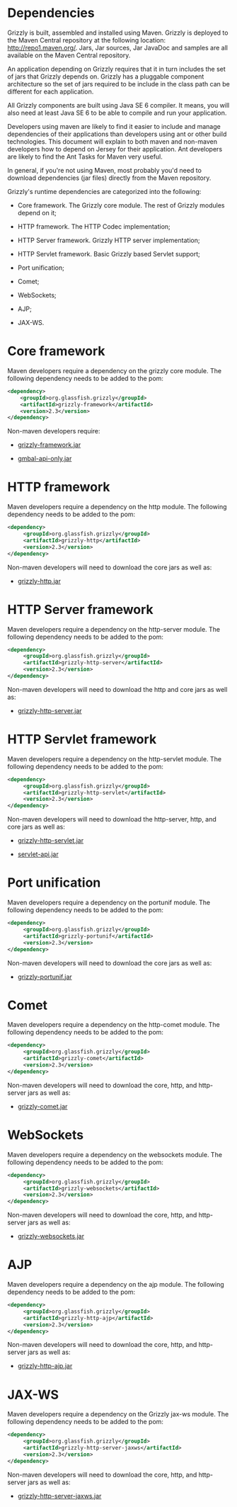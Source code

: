 Dependencies
============

Grizzly is built, assembled and installed using Maven. Grizzly is
deployed to the Maven Central repository at the following location:
<http://repo1.maven.org/>. Jars, Jar sources, Jar JavaDoc and samples
are all available on the Maven Central repository.

An application depending on Grizzly requires that it in turn includes
the set of jars that Grizzly depends on. Grizzly has a pluggable
component architecture so the set of jars required to be include in the
class path can be different for each application.

All Grizzly components are built using Java SE 6 compiler. It means, you
will also need at least Java SE 6 to be able to compile and run your
application.

Developers using maven are likely to find it easier to include and
manage dependencies of their applications than developers using ant or
other build technologies. This document will explain to both maven and
non-maven developers how to depend on Jersey for their application. Ant
developers are likely to find the Ant Tasks for Maven very useful.

In general, if you're not using Maven, most probably you'd need to
download dependencies (jar files) directly from the Maven repository.

Grizzly's runtime dependencies are categorized into the following:

-   Core framework. The Grizzly core module. The rest of Grizzly modules
    depend on it;

-   HTTP framework. The HTTP Codec implementation;

-   HTTP Server framework. Grizzly HTTP server implementation;

-   HTTP Servlet framework. Basic Grizzly based Servlet support;

-   Port unification;

-   Comet;

-   WebSockets;

-   AJP;

-   JAX-WS.

Core framework
==============

Maven developers require a dependency on the grizzly core module. The
following dependency needs to be added to the pom:

```xml
<dependency>
    <groupId>org.glassfish.grizzly</groupId>
    <artifactId>grizzly-framework</artifactId>
    <version>2.3</version>
</dependency>
```

Non-maven developers require:

-   [grizzly-framework.jar](https://maven.java.net/content/repositories/releases/org/glassfish/grizzly/grizzly-framework/2.3/grizzly-framework-2.3.jar)

-   [gmbal-api-only.jar](http://download.java.net/maven/2/org/glassfish/gmbal/gmbal-api-only/3.0.0-b023/gmbal-api-only-3.0.0-b023.jar)

HTTP framework
==============

Maven developers require a dependency on the http module. The following
dependency needs to be added to the pom:

```xml
<dependency>
     <groupId>org.glassfish.grizzly</groupId>
     <artifactId>grizzly-http</artifactId>
     <version>2.3</version>
</dependency>
```

Non-maven developers will need to download the core jars as well as:

-   [grizzly-http.jar](https://maven.java.net/content/repositories/releases/org/glassfish/grizzly/grizzly-http/2.3/grizzly-http-2.3.jar)

HTTP Server framework
=====================

Maven developers require a dependency on the http-server module. The
following dependency needs to be added to the pom:

```xml
<dependency>
     <groupId>org.glassfish.grizzly</groupId>
     <artifactId>grizzly-http-server</artifactId>
     <version>2.3</version>
</dependency>
```

Non-maven developers will need to download the http and core jars as well as:

-   [grizzly-http-server.jar](https://maven.java.net/content/repositories/releases/org/glassfish/grizzly/grizzly-http-server/2.3/grizzly-http-server-2.3.jar)

HTTP Servlet framework
======================

Maven developers require a dependency on the http-servlet module. The
following dependency needs to be added to the pom:

```xml
<dependency>
     <groupId>org.glassfish.grizzly</groupId>
     <artifactId>grizzly-http-servlet</artifactId>
     <version>2.3</version>
</dependency>
```

Non-maven developers will need to download the http-server, http, and core jars
as well as:

-   [grizzly-http-servlet.jar](https://maven.java.net/content/repositories/releases/org/glassfish/grizzly/grizzly-http-servlet/2.3/grizzly-http-servlet-2.3.jar)

-   [servlet-api.jar](http://mirrors.ibiblio.org/pub/mirrors/maven2/javax/servlet/servlet-api/2.5/servlet-api-2.5.jar)

Port unification
================

Maven developers require a dependency on the portunif module. The
following dependency needs to be added to the pom:

```xml
<dependency>
     <groupId>org.glassfish.grizzly</groupId>
     <artifactId>grizzly-portunif</artifactId>
     <version>2.3</version>
</dependency>
```

Non-maven developers will need to download the core jars as well as:

-   [grizzly-portunif.jar](https://maven.java.net/content/repositories/releases/org/glassfish/grizzly/grizzly-portunif/2.3/grizzly-portunif-2.3.jar)

Comet
=====

Maven developers require a dependency on the http-comet module. The
following dependency needs to be added to the pom:

```xml
<dependency>
     <groupId>org.glassfish.grizzly</groupId>
     <artifactId>grizzly-comet</artifactId>
     <version>2.3</version>
</dependency>
```

Non-maven developers will need to download the core, http, and http-server jars
as well as:

-   [grizzly-comet.jar](https://maven.java.net/content/repositories/releases/org/glassfish/grizzly/grizzly-comet/2.3/grizzly-comet-2.3.jar)

WebSockets
==========

Maven developers require a dependency on the websockets module. The
following dependency needs to be added to the pom:

```xml
<dependency>
     <groupId>org.glassfish.grizzly</groupId>
     <artifactId>grizzly-websockets</artifactId>
     <version>2.3</version>
</dependency>
```

Non-maven developers will need to download the core, http, and http-server jars
as well as:

-   [grizzly-websockets.jar](https://maven.java.net/content/repositories/releases/org/glassfish/grizzly/grizzly-websockets/2.3/grizzly-websockets-2.3.jar)

AJP
===

Maven developers require a dependency on the ajp module. The following
dependency needs to be added to the pom:

```xml
<dependency>
     <groupId>org.glassfish.grizzly</groupId>
     <artifactId>grizzly-http-ajp</artifactId>
     <version>2.3</version>
</dependency>
```

Non-maven developers will need to download the core, http, and http-server jars
as well as:

-   [grizzly-http-ajp.jar](https://maven.java.net/content/repositories/releases/org/glassfish/grizzly/grizzly-http-ajp/2.3/grizzly-http-ajp-2.3.jar)

JAX-WS
======

Maven developers require a dependency on the Grizzly jax-ws module. The
following dependency needs to be added to the pom:

```xml
<dependency>
     <groupId>org.glassfish.grizzly</groupId>
     <artifactId>grizzly-http-server-jaxws</artifactId>
     <version>2.3</version>
</dependency>
```

Non-maven developers will need to download the core, http, and http-server jars
as well as:

-   [grizzly-http-server-jaxws.jar](https://maven.java.net/content/repositories/releases/org/glassfish/grizzly/grizzly-http-server-jaxws/2.3/grizzly-http-server-jaxws-2.3.jar)


